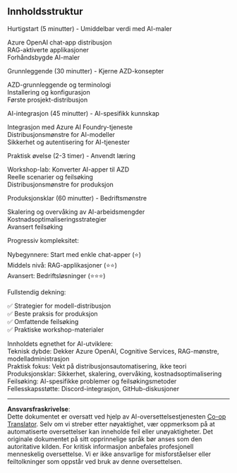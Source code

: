 <!--
CO_OP_TRANSLATOR_METADATA:
{
  "original_hash": "f043362c5ed91c41a815609e4f16bd48",
  "translation_date": "2025-09-12T21:32:06+00:00",
  "source_file": "course-outline.md",
  "language_code": "no"
}
-->
## Innholdsstruktur

Hurtigstart (5 minutter) - Umiddelbar verdi med AI-maler

Azure OpenAI chat-app distribusjon  
RAG-aktiverte applikasjoner  
Forhåndsbygde AI-maler  

Grunnleggende (30 minutter) - Kjerne AZD-konsepter

AZD-grunnleggende og terminologi  
Installering og konfigurasjon  
Første prosjekt-distribusjon  

AI-integrasjon (45 minutter) - AI-spesifikk kunnskap

Integrasjon med Azure AI Foundry-tjeneste  
Distribusjonsmønstre for AI-modeller  
Sikkerhet og autentisering for AI-tjenester  

Praktisk øvelse (2-3 timer) - Anvendt læring

Workshop-lab: Konverter AI-apper til AZD  
Reelle scenarier og feilsøking  
Distribusjonsmønstre for produksjon  

Produksjonsklar (60 minutter) - Bedriftsmønstre

Skalering og overvåking av AI-arbeidsmengder  
Kostnadsoptimaliseringsstrategier  
Avansert feilsøking  

Progressiv kompleksitet:

Nybegynnere: Start med enkle chat-apper (⭐)  
Middels nivå: RAG-applikasjoner (⭐⭐)  
Avansert: Bedriftsløsninger (⭐⭐⭐)  

Fullstendig dekning:

✅ Strategier for modell-distribusjon  
✅ Beste praksis for produksjon  
✅ Omfattende feilsøking  
✅ Praktiske workshop-materialer  

Innholdets egnethet for AI-utviklere:  
Teknisk dybde: Dekker Azure OpenAI, Cognitive Services, RAG-mønstre, modelladministrasjon  
Praktisk fokus: Vekt på distribusjonsautomatisering, ikke teori  
Produksjonsklar: Sikkerhet, skalering, overvåking, kostnadsoptimalisering  
Feilsøking: AI-spesifikke problemer og feilsøkingsmetoder  
Fellesskapsstøtte: Discord-integrasjon, GitHub-diskusjoner  

---

**Ansvarsfraskrivelse**:  
Dette dokumentet er oversatt ved hjelp av AI-oversettelsestjenesten [Co-op Translator](https://github.com/Azure/co-op-translator). Selv om vi streber etter nøyaktighet, vær oppmerksom på at automatiserte oversettelser kan inneholde feil eller unøyaktigheter. Det originale dokumentet på sitt opprinnelige språk bør anses som den autoritative kilden. For kritisk informasjon anbefales profesjonell menneskelig oversettelse. Vi er ikke ansvarlige for misforståelser eller feiltolkninger som oppstår ved bruk av denne oversettelsen.